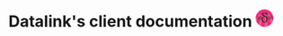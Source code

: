 # Datalink's client documentation <img src="https://github.com/Hampfh/DataLinks/blob/master/client/public/favicon-32x32.png?raw=true">
